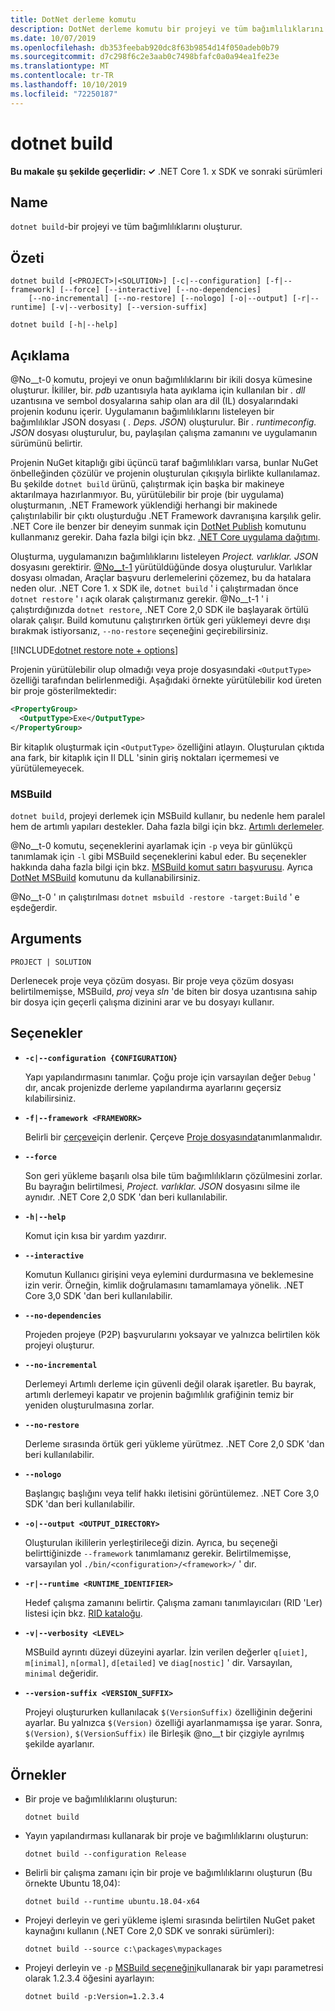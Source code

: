 ```yaml
---
title: DotNet derleme komutu
description: DotNet derleme komutu bir projeyi ve tüm bağımlılıklarını oluşturur.
ms.date: 10/07/2019
ms.openlocfilehash: db353feebab920dc8f63b9854d14f050adeb0b79
ms.sourcegitcommit: d7c298f6c2e3aab0c7498bfafc0a0a94ea1fe23e
ms.translationtype: MT
ms.contentlocale: tr-TR
ms.lasthandoff: 10/10/2019
ms.locfileid: "72250187"
---
```

# <a name="dotnet-build"></a>dotnet build

**Bu makale şu şekilde geçerlidir: ✓** .NET Core 1. x SDK ve sonraki sürümleri

<!-- todo: uncomment when all CLI commands are reviewed
[!INCLUDE [topic-appliesto-net-core-all](../../../includes/topic-appliesto-net-core-all.md)]
-->

## <a name="name"></a>Name

`dotnet build`-bir projeyi ve tüm bağımlılıklarını oluşturur.

## <a name="synopsis"></a>Özeti

```dotnetcli
dotnet build [<PROJECT>|<SOLUTION>] [-c|--configuration] [-f|--framework] [--force] [--interactive] [--no-dependencies]
    [--no-incremental] [--no-restore] [--nologo] [-o|--output] [-r|--runtime] [-v|--verbosity] [--version-suffix]

dotnet build [-h|--help]
```

## <a name="description"></a>Açıklama

@No__t-0 komutu, projeyi ve onun bağımlılıklarını bir ikili dosya kümesine oluşturur. İkililer, bir. *pdb* uzantısıyla hata ayıklama için kullanılan bir *. dll* uzantısına ve sembol dosyalarına sahip olan ara dil (IL) dosyalarındaki projenin kodunu içerir. Uygulamanın bağımlılıklarını listeleyen bir bağımlılıklar JSON dosyası ( *. Deps. JSON*) oluşturulur. Bir *. runtimeconfig. JSON* dosyası oluşturulur, bu, paylaşılan çalışma zamanını ve uygulamanın sürümünü belirtir.

Projenin NuGet kitaplığı gibi üçüncü taraf bağımlılıkları varsa, bunlar NuGet önbelleğinden çözülür ve projenin oluşturulan çıkışıyla birlikte kullanılamaz. Bu şekilde `dotnet build` ürünü, çalıştırmak için başka bir makineye aktarılmaya hazırlanmıyor. Bu, yürütülebilir bir proje (bir uygulama) oluşturmanın, .NET Framework yüklendiği herhangi bir makinede çalıştırılabilir bir çıktı oluşturduğu .NET Framework davranışına karşılık gelir. .NET Core ile benzer bir deneyim sunmak için [DotNet Publish](dotnet-publish.md) komutunu kullanmanız gerekir. Daha fazla bilgi için bkz. [.NET Core uygulama dağıtımı](../deploying/index.md).

Oluşturma, uygulamanızın bağımlılıklarını listeleyen *Project. varlıklar. JSON* dosyasını gerektirir. [@No__t-1](dotnet-restore.md) yürütüldüğünde dosya oluşturulur. Varlıklar dosyası olmadan, Araçlar başvuru derlemelerini çözemez, bu da hatalara neden olur. .NET Core 1. x SDK ile, `dotnet build` ' i çalıştırmadan önce `dotnet restore` ' ı açık olarak çalıştırmanız gerekir. @No__t-1 ' i çalıştırdığınızda `dotnet restore`, .NET Core 2,0 SDK ile başlayarak örtülü olarak çalışır. Build komutunu çalıştırırken örtük geri yüklemeyi devre dışı bırakmak istiyorsanız, `--no-restore` seçeneğini geçirebilirsiniz.

[!INCLUDE[dotnet restore note + options](~/includes/dotnet-restore-note-options.md)]

Projenin yürütülebilir olup olmadığı veya proje dosyasındaki `<OutputType>` özelliği tarafından belirlenmediği. Aşağıdaki örnekte yürütülebilir kod üreten bir proje gösterilmektedir:

```xml
<PropertyGroup>
  <OutputType>Exe</OutputType>
</PropertyGroup>
```

Bir kitaplık oluşturmak için `<OutputType>` özelliğini atlayın. Oluşturulan çıktıda ana fark, bir kitaplık için Il DLL 'sinin giriş noktaları içermemesi ve yürütülemeyecek.

### <a name="msbuild"></a>MSBuild

`dotnet build`, projeyi derlemek için MSBuild kullanır, bu nedenle hem paralel hem de artımlı yapıları destekler. Daha fazla bilgi için bkz. [Artımlı derlemeler](/visualstudio/msbuild/incremental-builds).

@No__t-0 komutu, seçeneklerini ayarlamak için `-p` veya bir günlükçü tanımlamak için `-l` gibi MSBuild seçeneklerini kabul eder. Bu seçenekler hakkında daha fazla bilgi için bkz. [MSBuild komut satırı başvurusu](/visualstudio/msbuild/msbuild-command-line-reference). Ayrıca [DotNet MSBuild](dotnet-msbuild.md) komutunu da kullanabilirsiniz.

@No__t-0 ' ın çalıştırılması `dotnet msbuild -restore -target:Build` ' e eşdeğerdir.

## <a name="arguments"></a>Arguments

`PROJECT | SOLUTION`

Derlenecek proje veya çözüm dosyası. Bir proje veya çözüm dosyası belirtilmemişse, MSBuild, *proj* veya *sln* 'de biten bir dosya uzantısına sahip bir dosya için geçerli çalışma dizinini arar ve bu dosyayı kullanır.

## <a name="options"></a>Seçenekler

* **`-c|--configuration {CONFIGURATION}`**

  Yapı yapılandırmasını tanımlar. Çoğu proje için varsayılan değer `Debug` ' dır, ancak projenizde derleme yapılandırma ayarlarını geçersiz kılabilirsiniz.

* **`-f|--framework <FRAMEWORK>`**

  Belirli bir [çerçeve](../../standard/frameworks.md)için derlenir. Çerçeve [Proje dosyasında](csproj.md)tanımlanmalıdır.

* **`--force`**

  Son geri yükleme başarılı olsa bile tüm bağımlılıkların çözülmesini zorlar. Bu bayrağın belirtilmesi, *Project. varlıklar. JSON* dosyasını silme ile aynıdır. .NET Core 2,0 SDK 'dan beri kullanılabilir.

* **`-h|--help`**

  Komut için kısa bir yardım yazdırır.

* **`--interactive`**

  Komutun Kullanıcı girişini veya eylemini durdurmasına ve beklemesine izin verir. Örneğin, kimlik doğrulamasını tamamlamaya yönelik. .NET Core 3,0 SDK 'dan beri kullanılabilir.

* **`--no-dependencies`**

  Projeden projeye (P2P) başvurularını yoksayar ve yalnızca belirtilen kök projeyi oluşturur.

* **`--no-incremental`**

  Derlemeyi Artımlı derleme için güvenli değil olarak işaretler. Bu bayrak, artımlı derlemeyi kapatır ve projenin bağımlılık grafiğinin temiz bir yeniden oluşturulmasına zorlar.

* **`--no-restore`**

  Derleme sırasında örtük geri yükleme yürütmez. .NET Core 2,0 SDK 'dan beri kullanılabilir.

* **`--nologo`**

  Başlangıç başlığını veya telif hakkı iletisini görüntülemez. .NET Core 3,0 SDK 'dan beri kullanılabilir.

* **`-o|--output <OUTPUT_DIRECTORY>`**

  Oluşturulan ikililerin yerleştirileceği dizin. Ayrıca, bu seçeneği belirttiğinizde `--framework` tanımlamanız gerekir. Belirtilmemişse, varsayılan yol `./bin/<configuration>/<framework>/` ' dır.

* **`-r|--runtime <RUNTIME_IDENTIFIER>`**

  Hedef çalışma zamanını belirtir. Çalışma zamanı tanımlayıcıları (RID 'Ler) listesi için bkz. [RID kataloğu](../rid-catalog.md).

* **`-v|--verbosity <LEVEL>`**

  MSBuild ayrıntı düzeyi düzeyini ayarlar. İzin verilen değerler `q[uiet]`, `m[inimal]`, `n[ormal]`, `d[etailed]` ve `diag[nostic]` ' dir. Varsayılan, `minimal` değeridir.

* **`--version-suffix <VERSION_SUFFIX>`**

  Projeyi oluştururken kullanılacak `$(VersionSuffix)` özelliğinin değerini ayarlar. Bu yalnızca `$(Version)` özelliği ayarlanmamışsa işe yarar. Sonra, `$(Version)`, `$(VersionSuffix)` ile Birleşik @no__t bir çizgiyle ayrılmış şekilde ayarlanır.

## <a name="examples"></a>Örnekler

* Bir proje ve bağımlılıklarını oluşturun:

  ```dotnetcli
  dotnet build
  ```

* Yayın yapılandırması kullanarak bir proje ve bağımlılıklarını oluşturun:

  ```dotnetcli
  dotnet build --configuration Release
  ```

* Belirli bir çalışma zamanı için bir proje ve bağımlılıklarını oluşturun (Bu örnekte Ubuntu 18,04):

  ```dotnetcli
  dotnet build --runtime ubuntu.18.04-x64
  ```

* Projeyi derleyin ve geri yükleme işlemi sırasında belirtilen NuGet paket kaynağını kullanın (.NET Core 2,0 SDK ve sonraki sürümleri):

  ```dotnetcli
  dotnet build --source c:\packages\mypackages
  ```

* Projeyi derleyin ve `-p` [MSBuild seçeneğini](#msbuild)kullanarak bir yapı parametresi olarak 1.2.3.4 öğesini ayarlayın:

  ```dotnetcli
  dotnet build -p:Version=1.2.3.4
  ```
